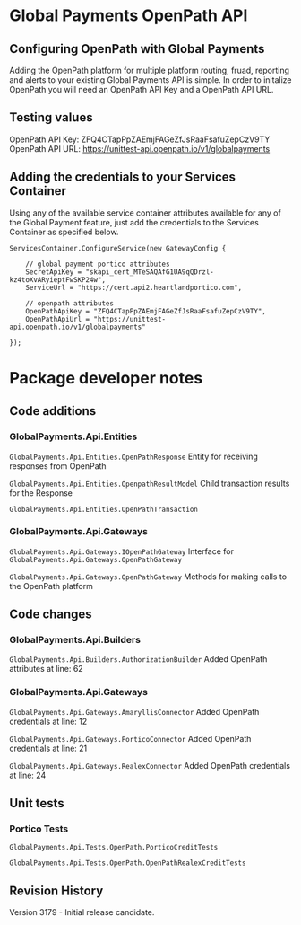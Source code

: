 # Global Payments OpenPath API
## Configuring OpenPath with Global Payments
Adding the OpenPath platform for multiple platform routing, fruad, reporting and alerts to your existing Global Payments API is simple. In order to initalize OpenPath you will need an OpenPath API Key and a OpenPath API URL.

## Testing values
OpenPath API Key: ZFQ4CTapPpZAEmjFAGeZfJsRaaFsafuZepCzV9TY
OpenPath API URL: https://unittest-api.openpath.io/v1/globalpayments

## Adding the credentials to your Services Container
Using any of the available service container attributes available for any of the Global Payment feature, just add the credentials to the Services Container as specified below.
```
ServicesContainer.ConfigureService(new GatewayConfig {

    // global payment portico attributes
    SecretApiKey = "skapi_cert_MTeSAQAfG1UA9qQDrzl-kz4toXvARyieptFwSKP24w",
    ServiceUrl = "https://cert.api2.heartlandportico.com",

    // openpath attributes
    OpenPathApiKey = "ZFQ4CTapPpZAEmjFAGeZfJsRaaFsafuZepCzV9TY",
    OpenPathApiUrl = "https://unittest-api.openpath.io/v1/globalpayments"

});
```

# Package developer notes
## Code additions
### GlobalPayments.Api.Entities
`GlobalPayments.Api.Entities.OpenPathResponse` Entity for receiving responses from OpenPath

`GlobalPayments.Api.Entities.OpenpathResultModel` Child transaction results for the Response

`GlobalPayments.Api.Entities.OpenPathTransaction` 

### GlobalPayments.Api.Gateways
`GlobalPayments.Api.Gateways.IOpenPathGateway` Interface for `GlobalPayments.Api.Gateways.OpenPathGateway`

`GlobalPayments.Api.Gateways.OpenPathGateway` Methods for making calls to the OpenPath platform

## Code changes
### GlobalPayments.Api.Builders
`GlobalPayments.Api.Builders.AuthorizationBuilder` Added OpenPath attributes at line: 62

### GlobalPayments.Api.Gateways
`GlobalPayments.Api.Gateways.AmaryllisConnector` Added OpenPath credentials at line: 12

`GlobalPayments.Api.Gateways.PorticoConnector` Added OpenPath credentials at line: 21

`GlobalPayments.Api.Gateways.RealexConnector` Added OpenPath credentials at line: 24

## Unit tests
### Portico Tests
`GlobalPayments.Api.Tests.OpenPath.PorticoCreditTests`

`GlobalPayments.Api.Tests.OpenPath.OpenPathRealexCreditTests`

## Revision History
Version 3179 - Initial release candidate.